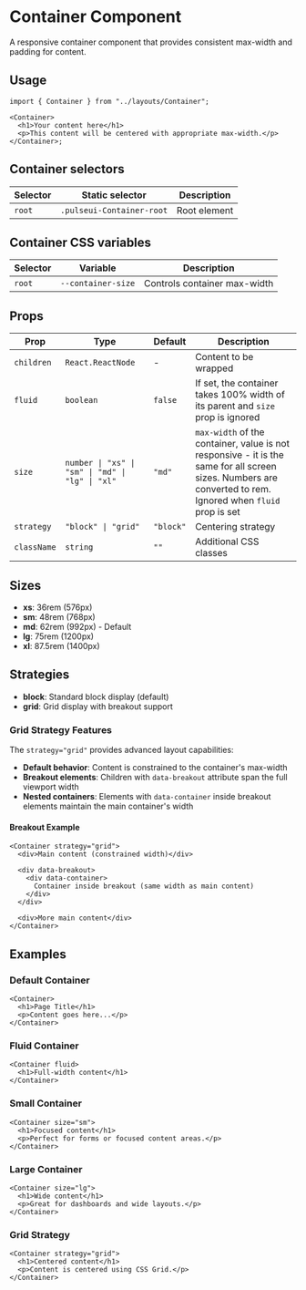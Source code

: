 # Container Component

A responsive container component that provides consistent max-width and padding for content.

## Usage

```tsx
import { Container } from "../layouts/Container";

<Container>
  <h1>Your content here</h1>
  <p>This content will be centered with appropriate max-width.</p>
</Container>;
```

## Container selectors

| Selector | Static selector           | Description  |
| -------- | ------------------------- | ------------ |
| `root`   | `.pulseui-Container-root` | Root element |

## Container CSS variables

| Selector | Variable           | Description                  |
| -------- | ------------------ | ---------------------------- |
| `root`   | `--container-size` | Controls container max-width |

## Props

| Prop        | Type                                             | Default   | Description                                                                                                                                                 |
| ----------- | ------------------------------------------------ | --------- | ----------------------------------------------------------------------------------------------------------------------------------------------------------- |
| `children`  | `React.ReactNode`                                | -         | Content to be wrapped                                                                                                                                       |
| `fluid`     | `boolean`                                        | `false`   | If set, the container takes 100% width of its parent and `size` prop is ignored                                                                             |
| `size`      | `number \| "xs" \| "sm" \| "md" \| "lg" \| "xl"` | `"md"`    | `max-width` of the container, value is not responsive - it is the same for all screen sizes. Numbers are converted to rem. Ignored when `fluid` prop is set |
| `strategy`  | `"block" \| "grid"`                              | `"block"` | Centering strategy                                                                                                                                          |
| `className` | `string`                                         | `""`      | Additional CSS classes                                                                                                                                      |

## Sizes

- **xs**: 36rem (576px)
- **sm**: 48rem (768px)
- **md**: 62rem (992px) - Default
- **lg**: 75rem (1200px)
- **xl**: 87.5rem (1400px)

## Strategies

- **block**: Standard block display (default)
- **grid**: Grid display with breakout support

### Grid Strategy Features

The `strategy="grid"` provides advanced layout capabilities:

- **Default behavior**: Content is constrained to the container's max-width
- **Breakout elements**: Children with `data-breakout` attribute span the full viewport width
- **Nested containers**: Elements with `data-container` inside breakout elements maintain the main container's width

#### Breakout Example

```tsx
<Container strategy="grid">
  <div>Main content (constrained width)</div>

  <div data-breakout>
    <div data-container>
      Container inside breakout (same width as main content)
    </div>
  </div>

  <div>More main content</div>
</Container>
```

## Examples

### Default Container

```tsx
<Container>
  <h1>Page Title</h1>
  <p>Content goes here...</p>
</Container>
```

### Fluid Container

```tsx
<Container fluid>
  <h1>Full-width content</h1>
</Container>
```

### Small Container

```tsx
<Container size="sm">
  <h1>Focused content</h1>
  <p>Perfect for forms or focused content areas.</p>
</Container>
```

### Large Container

```tsx
<Container size="lg">
  <h1>Wide content</h1>
  <p>Great for dashboards and wide layouts.</p>
</Container>
```

### Grid Strategy

```tsx
<Container strategy="grid">
  <h1>Centered content</h1>
  <p>Content is centered using CSS Grid.</p>
</Container>
```

